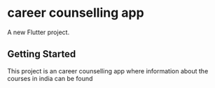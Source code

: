 # career counselling app

A new Flutter project.

## Getting Started

This project is an career counselling app where information about the courses in india can be found 
